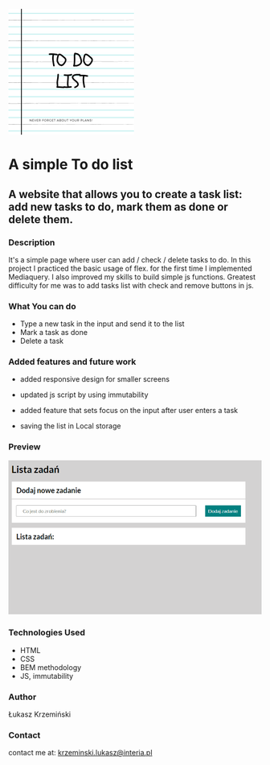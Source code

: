 <a href="https://lukaszkrzeminski.github.io/todo-list/"><img width=250px src="img/logo.png" title="Todo list logo" alt="logo listy zadań"></a>

# A simple To do list

## A website that allows you to create a task list: add new tasks to do, mark them as done or delete them.

### Description
It's a simple page where user can add / check / delete tasks to do. In this project I practiced the basic usage of flex. for the first time I implemented Mediaquery. I also improved my skills to build simple js functions. Greatest difficulty for me was to add tasks list with check and remove buttons in js.

### What You can do

- Type a new task in the input and send it to the list
- Mark a task as done
- Delete a task

### Added features and future work

- added responsive design for smaller screens
- updated js script by using immutability
- added feature that sets focus on the input after user enters a task

- saving the list in Local storage

### Preview
![Preview GIF](img/preview.gif)

### Technologies Used

- HTML
- CSS
- BEM methodology
- JS, immutability

### Author
Łukasz Krzemiński

### Contact
contact me at: [krzeminski.lukasz@interia.pl](krzeminski.lukasz@interia.pl)
